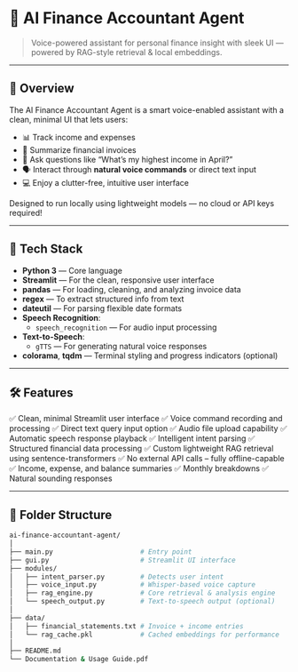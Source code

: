 # 🧠 AI Finance Accountant Agent

> Voice-powered assistant for personal finance insight with sleek UI — powered by RAG-style retrieval & local embeddings.

---

## 🚀 Overview

The AI Finance Accountant Agent is a smart voice-enabled assistant with a clean, minimal UI that lets users:

- 📊 Track income and expenses
- 🧾 Summarize financial invoices
- 🧠 Ask questions like “What’s my highest income in April?”
- 🗣️ Interact through **natural voice commands** or direct text input
- 💻 Enjoy a clutter-free, intuitive user interface

Designed to run locally using lightweight models — no cloud or API keys required!

---

## 🧰 Tech Stack

- **Python 3** — Core language
- **Streamlit** — For the clean, responsive user interface
- **pandas** — For loading, cleaning, and analyzing invoice data
- **regex** — To extract structured info from text
- **dateutil** — For parsing flexible date formats
- **Speech Recognition**:
  - `speech_recognition` — For audio input processing
- **Text-to-Speech**:
  - `gTTS` — For generating natural voice responses
- **colorama**, **tqdm** — Terminal styling and progress indicators (optional)

---

## 🛠️ Features

✅ Clean, minimal Streamlit user interface
✅ Voice command recording and processing
✅ Direct text query input option
✅ Audio file upload capability
✅ Automatic speech response playback
✅ Intelligent intent parsing
✅ Structured financial data processing
✅ Custom lightweight RAG retrieval using sentence-transformers
✅ No external API calls – fully offline-capable
✅ Income, expense, and balance summaries
✅ Monthly breakdowns
✅ Natural sounding responses

---

## 📂 Folder Structure

```bash
ai-finance-accountant-agent/
│
├── main.py                      # Entry point
├── gui.py                       # Streamlit UI interface
├── modules/
│   ├── intent_parser.py         # Detects user intent
│   ├── voice_input.py           # Whisper-based voice capture
│   ├── rag_engine.py            # Core retrieval & analysis engine
│   └── speech_output.py         # Text-to-speech output (optional)
│
├── data/
│   ├── financial_statements.txt # Invoice + income entries
│   └── rag_cache.pkl            # Cached embeddings for performance
│
├── README.md
└── Documentation & Usage Guide.pdf



